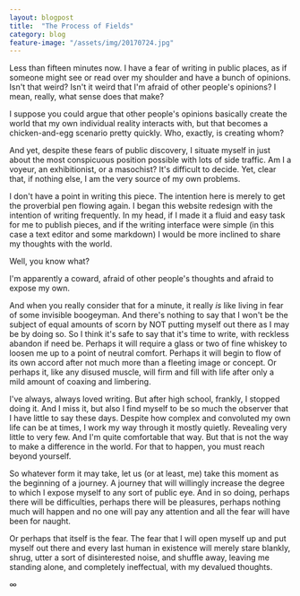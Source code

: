 ```yaml
---
layout: blogpost
title:  "The Process of Fields"
category: blog
feature-image: "/assets/img/20170724.jpg"
---
```

Less than fifteen minutes now.  I have a fear of writing in public places, as if someone might see or read over my shoulder and have a bunch of opinions.  Isn't that weird?  Isn't it weird that I'm afraid of other people's opinions?  I mean, really, what sense does that make?  

I suppose you could argue that other people's opinions basically create the world that my own individual reality interacts with, but that becomes a chicken-and-egg scenario pretty quickly.  Who, exactly, is creating whom?

And yet, despite these fears of public discovery, I situate myself in just about the most conspicuous position possible with lots of side traffic. Am I a voyeur, an exhibitionist, or a masochist?  It's difficult to decide.  Yet, clear that, if nothing else, I am the very source of my own problems.

I don't have a point in writing this piece.  The intention here is merely to get the proverbial pen flowing again.  I began this website redesign with the intention of writing frequently.  In my head, if I made it a fluid and easy task for me to publish pieces, and if the writing interface were simple (in this case a text editor and some markdown) I would be more inclined to share my thoughts with the world.

Well, you know what?

I'm apparently a coward, afraid of other people's thoughts and afraid to expose my own.

And when you really consider that for a minute, it really *is* like living in fear of some invisible boogeyman.  And there's nothing to say that I won't be the subject of equal amounts of scorn by NOT putting myself out there as I may be by doing so.  So I think it's safe to say that it's time to write, with reckless abandon if need be.  Perhaps it will require a glass or two of fine whiskey to loosen me up to a point of neutral comfort.  Perhaps it will begin to flow of its own accord after not much more than a fleeting image or concept.  Or perhaps it, like any disused muscle, will firm and fill with life after only a mild amount of coaxing and limbering.

I've always, always loved writing.  But after high school, frankly, I stopped doing it.  And I miss it, but also I find myself to be so much the observer that I have little to say these days.  Despite how complex and convoluted my own life can be at times, I work my way through it mostly quietly.  Revealing very little to very few.  And I'm quite comfortable that way.  But that is not the way to make a difference in the world.  For that to happen, you must reach beyond yourself.

So whatever form it may take, let us (or at least, me) take this moment as the beginning of a journey.  A journey that will willingly increase the degree to which I expose myself to any sort of public eye.  And in so doing, perhaps there will be difficulties, perhaps there will be pleasures, perhaps nothing much will happen and no one will pay any attention and all the fear will have been for naught.

Or perhaps that itself is the fear.  The fear that I will open myself up and put myself out there and every last human in existence will merely stare blankly, shrug, utter a sort of disinterested noise, and shuffle away, leaving me standing alone, and completely ineffectual, with my devalued thoughts.

∞
